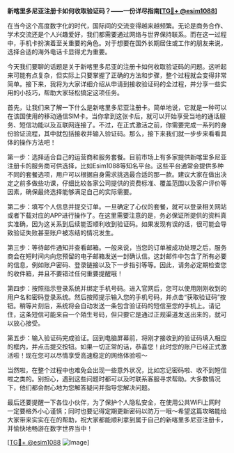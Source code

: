 **新喀里多尼亚注册卡如何收取验证码？——一份详尽指南[[TG💪+ @esim1088](https://t.me/s/esim1088)]**

在当今这个高度数字化的时代，国际间的交流变得越来越频繁。无论是商务合作、学术交流还是个人兴趣爱好，我们都需要通过网络与世界保持联系。而在这一过程中，手机卡扮演着至关重要的角色。对于想要在国外长期居住或工作的朋友来说，选择合适的海外电话卡显得尤为重要。

今天我们要聊的话题是关于新喀里多尼亚的注册卡如何收取验证码的问题。这听起来可能有点复杂，但实际上只要掌握了正确的方法和步骤，整个过程就会变得非常简单。接下来，我将为大家详细介绍从申请到接收验证码的全过程，并分享一些实用的小技巧，帮助大家轻松搞定这项任务。

首先，让我们来了解一下什么是新喀里多尼亚注册卡。简单地说，它就是一种可以在该国使用的移动通信SIM卡。当你拿到这张卡后，就可以开始享受当地的通话服务、短信功能以及互联网连接了。不过，在正式激活之前，你需要完成一系列的身份验证流程，其中就包括接收并输入验证码。那么，接下来我们就一步步来看看具体的操作方法吧！

第一步：选择适合自己的运营商和服务套餐。目前市场上有多家提供新喀里多尼亚注册卡的服务商可供选择，比如Esim1088等知名平台。这些平台通常会提供多种不同的套餐选项，用户可以根据自身需求挑选最合适的那一款。建议大家在做出决定之前多做些功课，仔细比较各家公司提供的资费标准、覆盖范围以及客户评价等因素，确保最终选择能够满足自己的实际需要。

第二步：填写个人信息并提交订单。一旦确定了心仪的套餐，就可以登录相关网站或者下载对应的APP进行操作了。在这里需要注意的是，务必保证所提供的资料真实准确，因为这关系到后续能否顺利收到验证码。如果发现有误的话，很可能会导致验证失败甚至账户被冻结的情况发生。

第三步：等待邮件通知并查看邮箱。一般来说，当您的订单被成功处理之后，服务商会在短时间内向您预留的电子邮箱发送一封确认信。这封邮件中包含了所有必要的信息，例如账户密码、登录链接以及下一步指引等等。因此，请务必定期检查您的收件箱，并且不要错过任何重要提醒哦！

第四步：按照指示登录系统并绑定手机号码。进入官网后，您可以使用刚刚收到的用户名和密码登录系统。然后按照提示输入您的手机号码，并点击“获取验证码”按钮。稍等片刻后，系统将会自动发送一条包含验证码的短信至您的手机上。请记住，这条短信可能来自一个陌生号码，但只要它是通过正规渠道发送出来的，就可以放心接受。

第五步：输入验证码完成验证。回到电脑屏幕前，将刚才接收到的验证码填入相应的框内，并点击提交按钮。如果一切正常的话，恭喜您！此时您的账户已经正式激活啦！现在您可以尽情享受高速稳定的网络体验啦～

当然啦，在整个过程中也难免会出现一些意外状况，比如忘记密码啦、收不到短信啦之类的。别担心，遇到这些问题时都可以及时联系客服寻求帮助。大多数情况下，他们都会耐心地为您解答疑问并指导您解决问题。

最后还要提醒一下各位小伙伴，为了保护个人隐私安全，在使用公共WiFi上网时一定要格外小心谨慎；同时也要记得定期更新密码以防万一哦～希望这篇攻略能给大家带来实实在在的帮助，祝大家都能顺利拿到属于自己的新喀里多尼亚注册卡，并愉快地畅游在数字世界当中！

[[TG💪+ @esim1088](https://t.me/s/esim1088) ![Image](https://i.postimg.cc/4NQfJmqS/Snipaste-2025-05-13-00-14-12.png)]